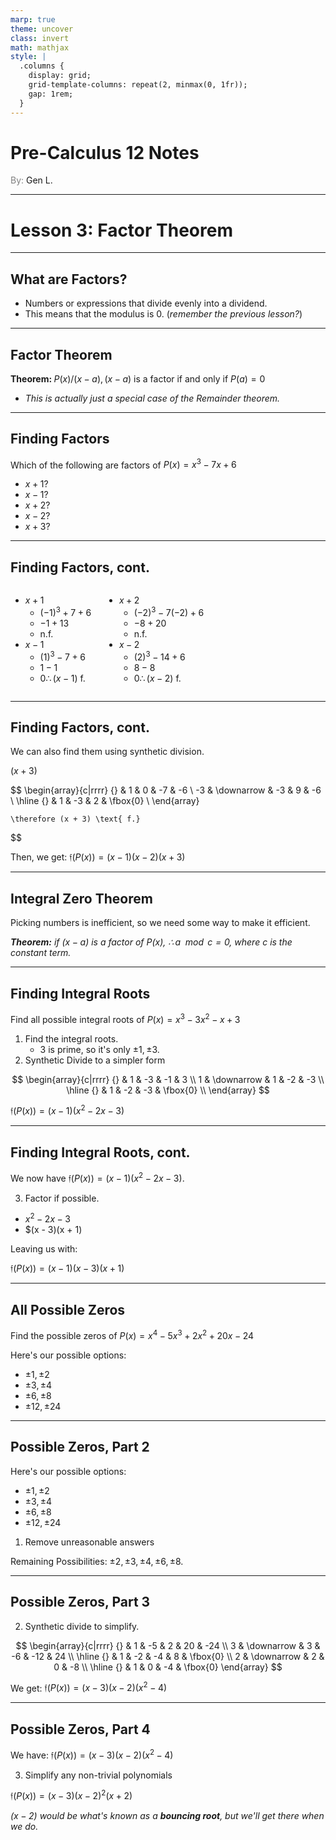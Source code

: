```yaml
---
marp: true
theme: uncover
class: invert
math: mathjax
style: |
  .columns {
    display: grid;
    grid-template-columns: repeat(2, minmax(0, 1fr));
    gap: 1rem;
  }
---
```


# <!--fit--> Pre-Calculus 12 Notes
<span style="color:grey">By:</span> Gen L.

<!--_footer: In partnership with Hyperion University, 2024-->

---

# Lesson 3: Factor Theorem

---

<!--paginate: true-->

## What are Factors?

* Numbers or expressions that divide evenly into a dividend. 
* This means that the modulus is 0. (*remember the previous lesson?*)

---

## Factor Theorem

$\textbf{Theorem: } P(x) / (x - a), (x - a)$ is a factor if and only if $P(a) = 0$

* *This is actually just a special case of the Remainder theorem.*

---

## Finding Factors

Which of the following are factors of $P(x) = x^3 - 7x + 6$
* $x + 1$?
* $x - 1$?
* $x + 2$?
* $x - 2$?
* $x + 3$?

---

## Finding Factors, cont.

<div class = "columns">
<div>

* $x + 1$
    * $(-1)^3 + 7 + 6$
    * $-1 + 13$
    * $\text{n.f.}$
* $x - 1$
    * $(1)^3 - 7 + 6$
    * $1 - 1$
    * $0 \therefore (x - 1) \text{ f.}$ 

</div>
<div>

* $x + 2$
    * $(-2)^3 - 7(-2) + 6$
    * $-8 + 20$
    * $\text{n.f.}$
* $x - 2$
    * $(2)^3 - 14 + 6$
    * $8 - 8$
    * $0 \therefore (x - 2) \text{ f.}$ 

</div>
</div>

---

## Finding Factors, cont.

We can also find them using synthetic division.

$(x + 3)$

$$
    \begin{array}{c|rrrr}
        {} & 1 & 0 & -7 & -6 \\
        -3 & \downarrow & -3 & 9 & -6 \\
        \hline
        {} & 1 & -3 & 2 & \fbox{0} \\
    \end{array}
    
    \therefore (x + 3) \text{ f.}
$$

Then, we get:
$\mathfrak{f}(P(x)) = (x - 1)(x - 2)(x + 3)$

---

## Integral Zero Theorem

Picking numbers is inefficient, so we need some way to make it efficient.

*$\textbf{Theorem:}$ if $(x - a)$ is a factor of $P(x),\ \therefore a \mod c = 0,$ where $c$ is the constant term.*

---

## Finding Integral Roots

Find all possible integral roots of $P(x) = x^3 - 3x^2 - x + 3$
1. Find the integral roots.
    * $3$ is prime, so it's only $\pm 1, \pm 3$.
2. Synthetic Divide to a simpler form

$$
    \begin{array}{c|rrrr}
        {} & 1 & -3 & -1 & 3 \\
        1 & \downarrow & 1 & -2 & -3 \\
        \hline
        {} & 1 & -2 & -3 & \fbox{0} \\
    \end{array}
$$

$\mathfrak{f}(P(x)) = (x - 1)(x^2 - 2x - 3)$

---

## Finding Integral Roots, cont.

We now have $\mathfrak{f}(P(x)) = (x - 1)(x^2 - 2x - 3)$.

3. Factor if possible.
* $x^2 - 2x - 3$
* $(x - 3)(x + 1)

Leaving us with:

$\mathfrak{f}(P(x)) = (x - 1)(x - 3)(x + 1)$

---

## All Possible Zeros

Find the possible zeros of $P(x) = x^4 - 5x^3 + 2x^2 + 20x - 24$

Here's our possible options:
* $\pm 1, \pm 2$
* $\pm 3, \pm 4$
* $\pm 6, \pm 8$
* $\pm 12, \pm 24$

---

## Possible Zeros, Part 2

Here's our possible options:
* $\pm 1, \pm 2$
* $\pm 3, \pm 4$
* $\pm 6, \pm 8$
* $\pm 12, \pm 24$

1. Remove unreasonable answers

Remaining Possibilities: $\pm 2, \pm 3, \pm 4, \pm 6, \pm 8$.

---

## Possible Zeros, Part 3

2. Synthetic divide to simplify.

$$
    \begin{array}{c|rrrr}
        {} & 1 & -5 & 2 & 20 & -24 \\
        3 & \downarrow & 3 & -6 & -12 & 24 \\
        \hline
        {} & 1 & -2 & -4 & 8 & \fbox{0} \\
        2 & \downarrow & 2 & 0 & -8 \\
        \hline
        {} & 1 & 0 & -4 & \fbox{0}
    \end{array}
$$

We get: $\mathfrak{f}(P(x)) = (x - 3)(x - 2)(x^2 - 4)$

---

## Possible Zeros, Part 4

We have: $\mathfrak{f}(P(x)) = (x - 3)(x - 2)(x^2 - 4)$

3. Simplify any non-trivial polynomials

$\mathfrak{f}(P(x)) = (x - 3)(x - 2)^2(x + 2)$

*$(x - 2)$ would be what's known as a **bouncing root**, but we'll get there when we do.*



